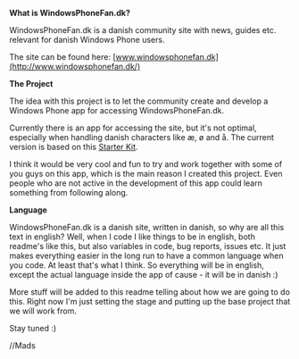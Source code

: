 **What is WindowsPhoneFan.dk?**

WindowsPhoneFan.dk is a danish community site with news, guides etc. relevant for danish Windows Phone users.

The site can be found here: [www.windowsphonefan.dk](http://www.windowsphonefan.dk/)

**The Project**

The idea with this project is to let the community create and develop a Windows Phone app for accessing WindowsPhoneFan.dk.

Currently there is an app for accessing the site, but it's not optimal, especially when handling danish characters like æ, ø and å.
The current version is based on this [Starter Kit](https://github.com/ChrisKoenig/Windows-Phone-Starter-Kit-for-WordPress).

I think it would be very cool and fun to try and work together with some of you guys on this app, which is the main reason I created this project.
Even people who are not active in the development of this app could learn something from following along.

**Language**

WindowsPhoneFan.dk is a danish site, written in danish, so why are all this text in english? Well, when I code I like things to be in english, both readme's like this, but also variables in code, bug reports, issues etc. 
It just makes everything easier in the long run to have a common language when you code. At least that's what I think. So everything will be in english, except the actual language inside the app of cause - it will be in danish :)

More stuff will be added to this readme telling about how we are going to do this. Right now I'm just setting the stage and putting up the base project that we will work from.

Stay tuned :)

//Mads